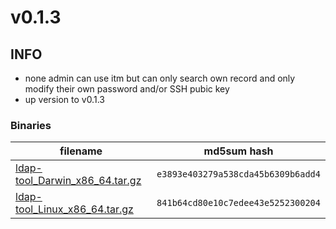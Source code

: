 # v0.1.3

## INFO
- none admin can use itm but can only search own record and
  only modify their own password and/or SSH pubic key 
- up version to v0.1.3

### Binaries

filename | md5sum hash
-------- | -----------
[ldap-tool_Darwin_x86_64.tar.gz](https://github.com/badassops/ldap-tool-go/releases/download/v0.1.3/ldap-tool_Darwin_x86_64.tar.gz) | `e3893e403279a538cda45b6309b6add4`
[ldap-tool_Linux_x86_64.tar.gz](https://github.com/badassops/ldap-tool-go/releases/download/v0.1.3/ldap-tool_Linux_x86_64.tar.gz) | `841b64cd80e10c7edee43e5252300204`
